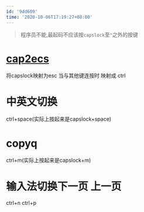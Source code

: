 ```yaml
---
id: '9dd609'
time: '2020-10-06T17:19:27+08:00'
---
```

> 程序员不能,最起码不应该按`capslock`至`"`之外的按键

# [cap2ecs](https://gitlab.com/interception/linux/plugins/caps2esc)
将capslock映射为esc 当与其他键连按时 映射成 ctrl
# 中英文切换
ctrl+space(实际上按起来是capslock+space)
# copyq
ctrl+m(实际上按起来是capslock+m)
# 输入法切换下一页 上一页
ctrl+n ctrl+p 